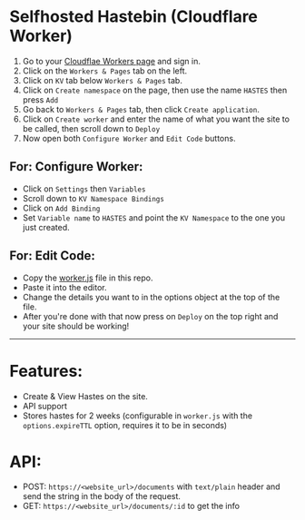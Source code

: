# Selfhosted Hastebin (Cloudflare Worker)

1) Go to your [Cloudflae Workers page](https://dash.cloudflare.com) and sign in. 
2) Click on the `Workers & Pages` tab on the left. 
3) Click on `KV` tab below `Workers & Pages` tab.
4) Click on `Create namespace` on the page, then use the name `HASTES` then press `Add`
5) Go back to `Workers & Pages` tab, then click `Create application`. 
6) Click on `Create worker` and enter the name of what you want the site to be called, then scroll down to `Deploy`
7) Now open both `Configure Worker` and `Edit Code` buttons. 

## For: Configure Worker: 
- Click on `Settings` then `Variables`
- Scroll down to `KV Namespace Bindings`
- Click on `Add Binding`
- Set `Variable name` to `HASTES` and point the `KV Namespace` to the one you just created. 

## For: Edit Code: 
- Copy the [worker.js](https://github.com/elara-bots/hastebin/blob/main/worker.js) file in this repo. 
- Paste it into the editor.
- Change the details you want to in the options object at the top of the file. 
- After you're done with that now press on `Deploy` on the top right and your site should be working! 

------

# Features: 
- Create & View Hastes on the site.
- API support
- Stores hastes for 2 weeks (configurable in `worker.js` with the `options.expireTTL` option, requires it to be in seconds)

# API: 
- POST: `https://<website_url>/documents` with `text/plain` header and send the string in the body of the request.
- GET: `https://<website_url>/documents/:id` to get the info 
